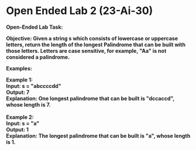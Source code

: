 # Open Ended Lab 2 (23-Ai-30)

<b>Open-Ended Lab Task:<b>

<b>Objective:<b>
Given a string s which consists of lowercase or uppercase letters, return the length of the longest Palindrome that can be built with those letters. Letters are case sensitive, for example, "Aa" is not considered a palindrome.


<b>Examples:<b>

Example 1:<br>
Input: s = "abccccdd"<br>
Output: 7<br>
Explanation: One longest palindrome that can be built is "dccaccd", whose length is 7.
<br><br>
<b>Example 2:<b><br>
Input: s = "a"<br>
Output: 1<br>
Explanation: The longest palindrome that can be built is "a", whose length is 1.
